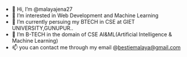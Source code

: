 - 👋 Hi, I’m @malayajena27
- 👀 I’m interested in Web Development and Machine Learning
- 🌱 I’m currently  persuing my BTECH in CSE at GIET UNIVERSITY,GUNUPUR..
- 💞️ I’m B-TECH in the domain of CSE AI&ML(Artificial Intelligence & Machine Learning)
- 📫 you can contact me through my email @bestiemalaya@gmail.com


<!---
malayajena27/malayajena27 is a ✨ special ✨ repository because its `README.md` (this file) appears on your GitHub profile.
You can click the Preview link to take a look at your changes.
--->
